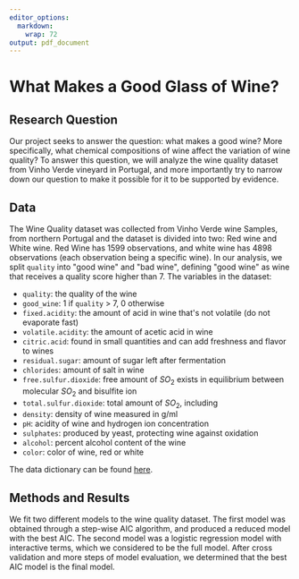 ```yaml
---
editor_options:
  markdown:
    wrap: 72
output: pdf_document
---
```


# What Makes a Good Glass of Wine?

## Research Question

Our project seeks to answer the question: what makes a good wine? More
specifically, what chemical compositions of wine affect the variation of
wine quality? To answer this question, we will analyze the wine quality
dataset from Vinho Verde vineyard in Portugal, and more importantly try
to narrow down our question to make it possible for it to be supported
by evidence.

## Data

The Wine Quality dataset was collected from Vinho Verde wine Samples,
from northern Portugal and the dataset is divided into two: Red wine and
White wine. Red Wine has 1599 observations, and white wine has 4898
observations (each observation being a specific wine). In our analysis,
we split `quality` into "good wine" and "bad wine", defining "good wine"
as wine that receives a quality score higher than 7. The variables in
the dataset:

-   `quality`: the quality of the wine
-   `good_wine`: 1 if `quality` \> 7, 0 otherwise
-   `fixed.acidity`: the amount of acid in wine that's not volatile (do
    not evaporate fast)
-   `volatile.acidity`: the amount of acetic acid in wine
-   `citric.acid`: found in small quantities and can add freshness and
    flavor to wines
-   `residual.sugar`: amount of sugar left after fermentation
-   `chlorides`: amount of salt in wine
-   `free.sulfur.dioxide`: free amount of $SO_2$ exists in equilibrium
    between molecular $SO_2$ and bisulfite ion
-   `total.sulfur.dioxide`: total amount of $SO_2$, including
-   `density`: density of wine measured in g/ml
-   `pH`: acidity of wine and hydrogen ion concentration
-   `sulphates`: produced by yeast, protecting wine against oxidation
-   `alcohol`: percent alcohol content of the wine
-   `color`: color of wine, red or white

The data dictionary can be found
[here](http://rpubs.com/Abdel1412/912444).

## Methods and Results 

We fit two different models to the wine quality dataset. The first model
was obtained through a step-wise AIC algorithm, and produced a reduced
model with the best AIC. The second model was a logistic regression
model with interactive terms, which we considered to be the full model.
After cross validation and more steps of model evaluation, we determined
that the best AIC model is the final model.
